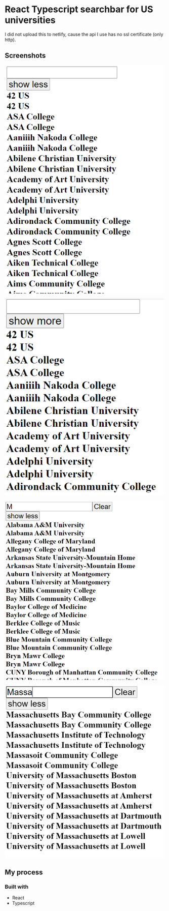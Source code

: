 # React Typescript searchbar for US universities

I did not upload this to netlify, cause the api I use has no ssl certificate (only http).

## Screenshots
![ScreenShot](./screenshots/basic-showLess.PNG)

![ScreenShot](./screenshots/basic-showMore.PNG)

![ScreenShot](./screenshots/search-beginning.PNG)

![ScreenShot](./screenshots/search-end.PNG)

## My process
### Built with

- React
- Typescript
